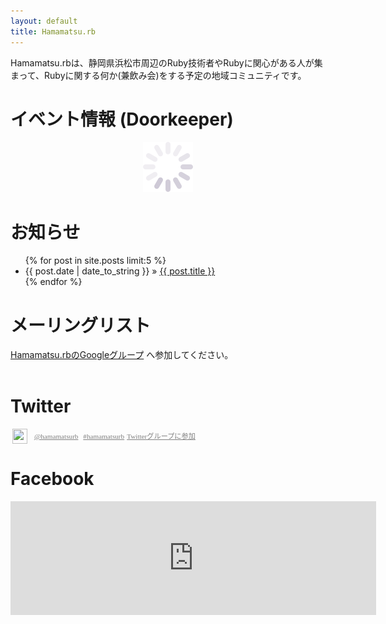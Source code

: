 ```yaml
---
layout: default
title: Hamamatsu.rb
---
```


Hamamatsu.rbは、静岡県浜松市周辺のRuby技術者やRubyに関心がある人が集まって、Rubyに関する何か(兼飲み会)をする予定の地域コミュニティです。

# イベント情報 (Doorkeeper)
<div id="doorkeeper-list" ><div align="center"><img src='img/loading.gif' /></div></div>

# お知らせ
<ul class="posts">
{% for post in site.posts limit:5 %}
<li><span>{{ post.date | date_to_string }}</span> &raquo; <a href="{{ post.url }}">{{ post.title }}</a></li>
{% endfor %}
</ul>

# メーリングリスト

[Hamamatsu.rbのGoogleグループ](https://groups.google.com/group/hamamatsu-rb?hl=ja) へ参加してください。

<h1 style="margin-top: 2em">
Twitter</h1>
<a href="http://twitter.com/#!/hamamatsurb"><img src="http://a2.twimg.com/sticky/default_profile_images/default_profile_5_normal.png" width="24" height="24" style="vertical-align: middle; margin: 0 3px"></a>&nbsp;
<a href="http://twitter.com/#!/hamamatsurb" style="font: 0.8em normal; color: gray">@hamamatsurb</a>&nbsp;
<a href="http://twitter.com/#!/search/%23hamamatsurb" style="font: 0.8em normal; color: gray">#hamamatsurb</a>
<a href="http://twitter.com/?status=@hamamatsurb%20subscribe" style="font: 0.8em normal; color: gray">Twitterグループに参加</a>

<div id="members"></div>

# Facebook
<iframe src="http://www.facebook.com/plugins/likebox.php?href=https%3A%2F%2Fwww.facebook.com%2Fpages%2FHamamatsurb%2F196508373706679&amp;width=585&amp;colorscheme=light&amp;show_faces=true&amp;stream=false&amp;header=false&amp;height=182" scrolling="no" frameborder="0" style="border:none; overflow:hidden; width:585px; height:182px;" allowTransparency="true"></iframe>

<script type="text/javascript" src="js/underscore.string.min.js"></script>
<script type="text/javascript" src="js/jquery.tmpl.min.js"></script>
<script type="text/javascript" src="js/doorkeeper.js"></script>

<script>
jQuery(function(){
  $.ajax({
    url: 'http://api.twitter.com/1/hamamatsurb/hamamatsu-rb/members.json',
    dataType: 'jsonp',
    success: function(data, dataType) {
      $.each(data.users, function(i, user) {
	var name = user.screen_name;
	var href = 'http://twitter.com/' + user.screen_name;
	var src = user.profile_image_url;
	var link = $('<a href="' + href + '" title="' + name + '"><img src="' + src + '" width="48" height="48" /></a>');
        $("#members").append(link);
      });
    },
    error: function(XMLHttpRequest, status, errorThrown) {
      console.log(status);
      $("#members").html("Oops, Something Is Wrong...");
    }
  });
  // Doorkeeper API にアクセス
  $.ajax( doorkeeperApi ).done( doneDoorkeeper ).fail( failDoorkeeper );
});
</script>
